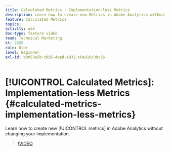 ```yaml
---
title: Calculated Metrics - Implementation-less Metrics
description: Learn how to create new Metrics in Adobe Analytics without changing your implementation.
feature: Calculated Metrics
topics: 
activity: use
doc-type: feature video
team: Technical Marketing
kt: 2320
role: User
level: Beginner
exl-id: b0053a5b-cb95-4bad-a032-c6e810c38c56
---
```

# [!UICONTROL Calculated Metrics]: Implementation-less Metrics {#calculated-metrics-implementation-less-metrics}

Learn how to create new [!UICONTROL metrics] in Adobe Analytics without changing your implementation.

>[!VIDEO](https://video.tv.adobe.com/v/25407/?quality=12&learn=on)
